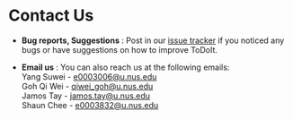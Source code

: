 # Contact Us

* **Bug reports, Suggestions** : Post in our [issue tracker](https://github.com/CS2103AUG2016-W09-C3/main/issues)
  if you noticed any bugs or have suggestions on how to improve ToDoIt.

* **Email us** : You can also reach us at the following emails:<br>Yang Suwei - e0003006@u.nus.edu<br>Goh Qi Wei - qiwei_goh@u.nus.edu<br>Jamos Tay - jamos.tay@u.nus.edu<br>Shaun Chee - e0003832@u.nus.edu